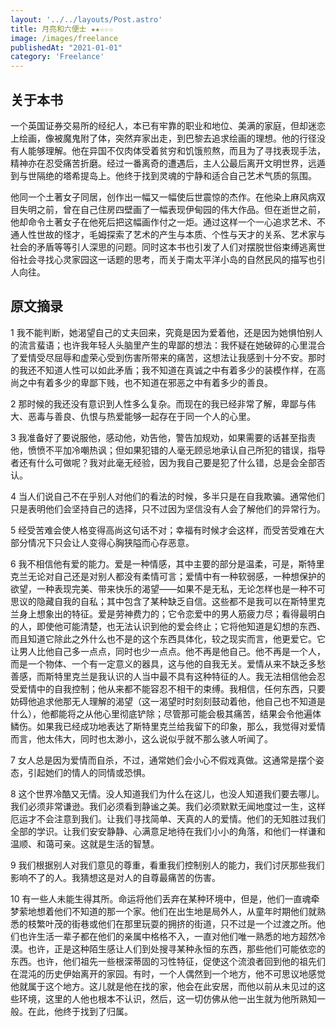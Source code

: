 ```yaml
---
layout: '../../layouts/Post.astro'
title: 月亮和六便士 ★★☆☆☆
image: /images/freelance
publishedAt: "2021-01-01"
category: 'Freelance'
---
```


## 关于本书

一个英国证券交易所的经纪人，本已有牢靠的职业和地位、美满的家庭，但却迷恋上绘画，像被魔鬼附了体，突然弃家出走，到巴黎去追求绘画的理想。他的行径没有人能够理解。他在异国不仅肉体受着贫穷和饥饿煎熬，而且为了寻找表现手法，精神亦在忍受痛苦折磨。经过一番离奇的遭遇后，主人公最后离开文明世界，远遁到与世隔绝的塔希提岛上。他终于找到灵魂的宁静和适合自己艺术气质的氛围。

他同一个土著女子同居，创作出一幅又一幅使后世震惊的杰作。在他染上麻风病双目失明之前，曾在自己住房四壁画了一幅表现伊甸园的伟大作品。但在逝世之前，他却命令土著女子在他死后把这幅画作付之一炬。通过这样一个一心追求艺术、不通人性世故的怪才，毛姆探索了艺术的产生与本质、个性与天才的关系、艺术家与社会的矛盾等等引人深思的问题。同时这本书也引发了人们对摆脱世俗束缚逃离世俗社会寻找心灵家园这一话题的思考，而关于南太平洋小岛的自然民风的描写也引人向往。

## 原文摘录

1 我不能判断，她渴望自己的丈夫回来，究竟是因为爱着他，还是因为她惧怕别人的流言蜚语；也许我年轻人头脑里产生的卑鄙的想法：我怀疑在她破碎的心里混合了爱情受尽屈辱和虚荣心受到伤害所带来的痛苦，这想法让我感到十分不安。那时的我还不知道人性可以如此矛盾；我不知道在真诚之中有着多少的装模作样，在高尚之中有着多少的卑鄙下贱，也不知道在邪恶之中有着多少的善良。

2 那时候的我还没有意识到人性多么复杂。而现在的我已经非常了解，卑鄙与伟大、恶毒与善良、仇恨与热爱能够一起存在于同一个人的心里。

3 我准备好了要说服他，感动他，劝告他，警告加规劝，如果需要的话甚至指责他，愤愤不平加冷嘲热讽；但如果犯错的人毫无顾忌地承认自己所犯的错误，指导者还有什么可做呢？我对此毫无经验，因为我自己要是犯了什么错，总是会全部否认。

4 当人们说自己不在乎别人对他们的看法的时候，多半只是在自我欺骗。通常他们只是表明他们会坚持自己的选择，只不过因为坚信没有人会了解他们的异常行为。

5 经受苦难会使人格变得高尚这句话不对；幸福有时候才会这样，而受苦受难在大部分情况下只会让人变得心胸狭隘而心存恶意。

6 我不相信他有爱的能力。爱是一种情感，其中主要的部分是温柔，可是，斯特里克兰无论对自己还是对别人都没有柔情可言；爱情中有一种软弱感，一种想保护的欲望，一种表现完美、带来快乐的渴望——如果不是无私，无论怎样也是一种不可思议的隐藏自我的自私；其中包含了某种缺乏自信。这些都不是我可以在斯特里克兰身上想象出的特征。爱是劳神费力的；它令恋爱中的男人筋疲力尽；看得最明白的人，即使他可能清楚，也无法认识到他的爱会终止；它将他知道是幻想的东西、而且知道它除此之外什么也不是的这个东西具体化，较之现实而言，他更爱它。它让男人比他自己多一点点，同时也少一点点。他不再是他自己。他不再是一个人，而是一个物体、一个有一定意义的器具，这与他的自我无关。爱情从来不缺乏多愁善感，而斯特里克兰是我认识的人当中最不具有这种特征的人。我无法相信他会忍受爱情中的自我控制；他从来都不能容忍不相干的束缚。我相信，任何东西，只要妨碍他追求他那无人理解的渴望（这一渴望时时刻刻鼓动着他，他自己也不知道是什么），他都能将之从他心里彻底铲除；尽管那可能会极其痛苦，结果会令他遍体鳞伤。如果我已经成功地表达了斯特里克兰给我留下的印象，那么，我觉得对爱情而言，他太伟大，同时也太渺小，这么说似乎就不那么骇人听闻了。

7 女人总是因为爱情而自杀，不过，通常她们会小心不假戏真做。这通常是摆个姿态，引起她们的情人的同情或恐惧。

8 这个世界冷酷又无情。没人知道我们为什么在这儿，也没人知道我们要去哪儿。我们必须非常谦逊。我们必须看到静谧之美。我们必须默默无闻地度过一生，这样厄运才不会注意到我们。让我们寻找简单、天真的人的爱情。他们的无知胜过我们全部的学识。让我们安安静静、心满意足地待在我们小小的角落，和他们一样谦和温顺、和蔼可亲。这就是生活的智慧。

9 我们根据别人对我们意见的尊重，看重我们控制别人的能力，我们讨厌那些我们影响不了的人。我猜想这是对人的自尊最痛苦的伤害。

10 有一些人未能生得其所。命运将他们丢弃在某种环境中，但是，他们一直魂牵梦萦地想着他们不知道的那一个家。他们在出生地是局外人，从童年时期他们就熟悉的枝繁叶茂的街巷或他们在那里玩耍的拥挤的街道，只不过是一个过渡之所。他们也许生活一辈子都在他们的亲属中格格不入，一直对他们唯一熟悉的地方超然冷漠。也许，正是这种陌生感让人们到处搜寻某种永恒的东西，那些他们可能依恋的东西。也许，他们祖先一些根深蒂固的习性特征，促使这个流浪者回到他的祖先们在混沌的历史伊始离开的家园。有时，一个人偶然到一个地方，他不可思议地感觉他就属于这个地方。这儿就是他在找的家，他会在此安居，而他以前从未见过的这些环境，这里的人他也根本不认识，然后，这一切仿佛从他一出生就为他所熟知一般。在此，他终于找到了归属。
